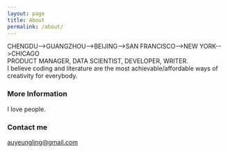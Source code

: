 ```yaml
---
layout: page
title: About
permalink: /about/
---
```


CHENGDU-->GUANGZHOU-->BEIJING-->SAN FRANCISCO-->NEW YORK-->CHICAGO   
PRODUCT MANAGER, DATA SCIENTIST, DEVELOPER, WRITER.   
I believe coding and literature are the most achievable/affordable ways of creativity for everybody.

### More Information

I love people.

### Contact me

[auyeungling@gmail.com](mailto:auyeungling@gmail.com)
